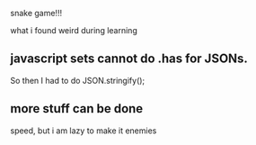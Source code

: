 snake game!!!

what i found weird during learning

## javascript sets cannot do .has for JSONs. 
So then I had to do JSON.stringify();

## more stuff can be done
speed, but i am lazy to make it 
enemies